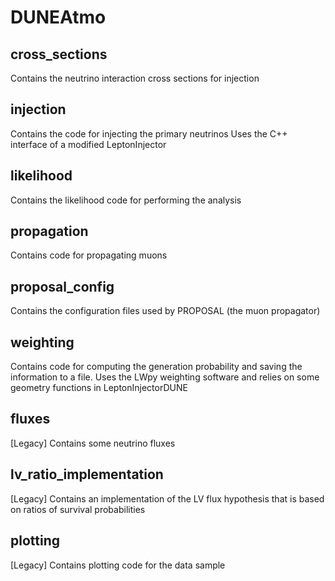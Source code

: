 # DUNEAtmo
## cross_sections
Contains the neutrino interaction cross sections for injection

## injection
Contains the code for injecting the primary neutrinos
Uses the C++ interface of a modified LeptonInjector

## likelihood
Contains the likelihood code for performing the analysis

## propagation
Contains code for propagating muons

## proposal_config
Contains the configuration files used by PROPOSAL (the muon propagator)

## weighting
Contains code for computing the generation probability and saving the information to a file.
Uses the LWpy weighting software and relies on some geometry functions in LeptonInjectorDUNE

## fluxes
[Legacy] Contains some neutrino fluxes

## lv_ratio_implementation
[Legacy] Contains an implementation of the LV flux hypothesis that is based on ratios of survival probabilities

## plotting
[Legacy] Contains plotting code for the data sample
